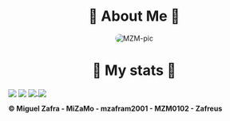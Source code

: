 <h1 align="center">🚀 About Me 🚀</h1>
  <div align="center">
    <img alt="MZM-pic" style="border-radius:50px;" src="https://i.ibb.co/3sxjF24/1659725035999.jpg">
  </div>
<h1 align="center">🚀 My stats 🚀</h1>
  <img align="center" src="https://github-readme-stats.vercel.app/api?username=mzafram2001&show_icons=true&theme=codeSTACKr&include_all_commits=true&count_private=true"/>
  <img align="center" src="https://github-readme-stats.vercel.app/api/top-langs/?username=mzafram2001&layout=compact&langs_count=7&theme=codeSTACKr"/>
  <a href="https://github.com/mzafram2001/zeus-api">
  <img align="center" src="https://github-readme-stats.vercel.app/api/pin/?username=mzafram2001&repo=zeus-api" />
</a>
<a href="https://github.com/anuraghazra/convoychat">
  <img align="center" src="https://github-readme-stats.vercel.app/api/pin/?username=anuraghazra&repo=convoychat" />
</a>
<br>
<b><p>© Miguel Zafra - MiZaMo - mzafram2001 - MZM0102 - Zafreus</p></b>

